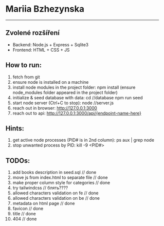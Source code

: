 # Mariia Bzhezynska
---
## Zvolené rozšíření
- Backend: Node.js + Express + Sqlite3
- Frontend: HTML + CSS + JS

## How to run:
1. fetch from git
2. ensure node is installed on a machine
3. install node modules in the project folder:
   npm install
   (ensure node_modules folder appeared in the project folder)
4. initialize & seed database with data:
   cd /<project-home-full-path>/database
   npm run seed
5. start node server (Ctrl+C to stop):
   node /<project-home-full-path>/server.js
6. reach out in browser: http://127.0.0.1:3000
7. reach out to api: http://127.0.0.1:3000/api/{endpoint-name-here}

## Hints:
1. get active node processes (PID# is in 2nd column):
   ps aux | grep node
2. stop unwanted process by PID:
   kill -9 <PID#>

## TODOs:
1. add books description in seed.sql // done
2. move js from index.html to separate file // done
3. make proper column style for categories  // done
4. try tailwindcss // блять????
5. allowed characters validation on fe // done
6. allowed characters validation on be  // done
7. metadata on html page // done
8. favicon // done 
9. title // done
10. 404 // done